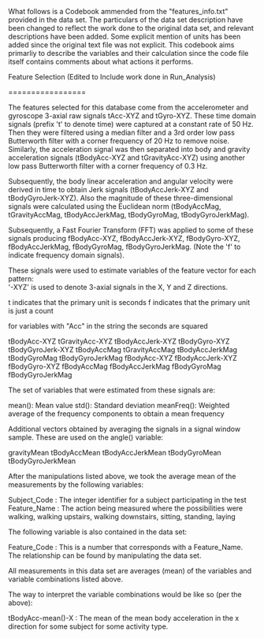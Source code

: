 What follows is a Codebook ammended from the "features_info.txt" provided in the data set.  The particulars of the data set description have been changed to reflect the work done to the original data set, and relevant descriptions have been added.  Some explicit mention of units has been added since the original text file was not explicit.  This codebook aims primarliy to describe the variables and their calculation since the code file itself contains comments about what actions it performs.

Feature Selection (Edited to Include work done in Run_Analysis)

=================

The features selected for this database come from the accelerometer and gyroscope 3-axial raw signals tAcc-XYZ and tGyro-XYZ. These time domain signals (prefix 't' to denote time) were captured at a constant rate of 50 Hz. Then they were filtered using a median filter and a 3rd order low pass Butterworth filter with a corner frequency of 20 Hz to remove noise. Similarly, the acceleration signal was then separated into body and gravity acceleration signals (tBodyAcc-XYZ and tGravityAcc-XYZ) using another low pass Butterworth filter with a corner frequency of 0.3 Hz. 

Subsequently, the body linear acceleration and angular velocity were derived in time to obtain Jerk signals (tBodyAccJerk-XYZ and tBodyGyroJerk-XYZ). Also the magnitude of these three-dimensional signals were calculated using the Euclidean norm (tBodyAccMag, tGravityAccMag, tBodyAccJerkMag, tBodyGyroMag, tBodyGyroJerkMag). 

Subsequently, a Fast Fourier Transform (FFT) was applied to some of these signals producing fBodyAcc-XYZ, fBodyAccJerk-XYZ, fBodyGyro-XYZ, fBodyAccJerkMag, fBodyGyroMag, fBodyGyroJerkMag. (Note the 'f' to indicate frequency domain signals). 

These signals were used to estimate variables of the feature vector for each pattern:  
'-XYZ' is used to denote 3-axial signals in the X, Y and Z directions.

t indicates that the primary unit is seconds
f indicates that the primary unit is just a count

for variables with "Acc" in the string the seconds are squared

tBodyAcc-XYZ
tGravityAcc-XYZ
tBodyAccJerk-XYZ
tBodyGyro-XYZ
tBodyGyroJerk-XYZ
tBodyAccMag
tGravityAccMag
tBodyAccJerkMag
tBodyGyroMag
tBodyGyroJerkMag
fBodyAcc-XYZ
fBodyAccJerk-XYZ
fBodyGyro-XYZ
fBodyAccMag
fBodyAccJerkMag
fBodyGyroMag
fBodyGyroJerkMag

The set of variables that were estimated from these signals are: 

mean(): Mean value
std(): Standard deviation
meanFreq(): Weighted average of the frequency components to obtain a mean frequency


Additional vectors obtained by averaging the signals in a signal window sample. These are used on the angle() variable:

gravityMean
tBodyAccMean
tBodyAccJerkMean
tBodyGyroMean
tBodyGyroJerkMean

After the manipulations listed above, we took the average mean of the measurements by the following variables:

Subject_Code :  The integer identifier for a subject participating in the test
Feature_Name : The action being measured where the possibilities were walking, walking upstairs, walking downstairs, sitting, standing, laying

The following variable is also contained in the data set:

Feature_Code : This is a number that corresponds with a Feature_Name.  The relationship can be found by manipulating the data set.

All measurements in this data set are averages (mean) of the variables and variable combinations listed above.

The way to interpret the variable combinations would be like so (per the above):

tBodyAcc-mean()-X :  The mean of the mean body acceleration in the x direction for some subject for some activity type.
